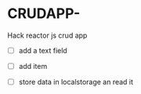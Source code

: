 # CRUDAPP-
Hack reactor js crud app
  - [ ] add a text field 
  - [ ] add item 
  - [ ] store data in localstorage an read it

